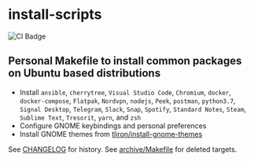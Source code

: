 # install-scripts

![CI Badge](https://github.com/iancleary/install-scripts/workflows/CI/badge.svg)

## Personal Makefile to install common packages on Ubuntu based distributions

- Install `ansible`, `cherrytree`, `Visual Studio Code`, `Chromium`, `docker`, `docker-compose`, `Flatpak`, `Nordvpn`, `nodejs`, `Peek`, `postman`, `python3.7`, `Signal Desktop`, `Telegram`, `Slack`, `Snap`, `Spotify`, `Standard Notes`, `Steam`, `Sublime Text`, `Tresorit`, `yarn`,  and `zsh`
- Configure GNOME keybindings and personal preferences
- Install GNOME themes from [tliron/install-gnome-themes](https://github.com/tliron/install-gnome-themes)

See [CHANGELOG](CHANGELOG.md) for history.
See [archive/Makefile](archive/Makefile) for deleted targets.
